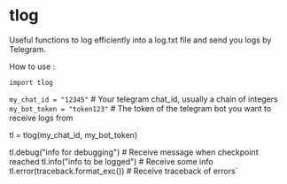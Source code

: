 # tlog

Useful functions to log efficiently into a log.txt file and send you logs by Telegram.

How to use : 

`import tlog`

`my_chat_id = "12345"`            # Your telegram chat_id, usually a chain of integers
`my_bot_token = "token123"`       # The token of the telegram bot you want to receive logs from

tl = tlog(my_chat_id, 
          my_bot_token)

tl.debug("info for debugging")   # Receive message when checkpoint reached
tl.info("info to be logged")     # Receive some info
tl.error(traceback.format_exc()) # Receive traceback of errors`
